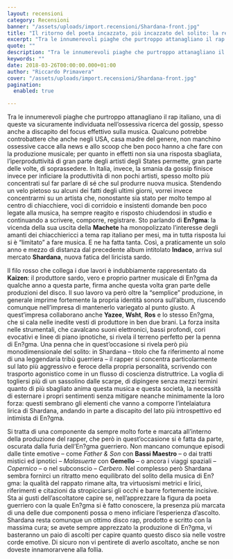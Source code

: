 ```yaml
---
layout: recensioni
category: Recensioni
banner: "/assets/uploads/import.recensioni/Shardana-front.jpg"
title: "Il ritorno del poeta incazzato, più incazzato del solito: la recensione di Shardana di En?gma"
excerpt: "Tra le innumerevoli piaghe che purtroppo attanagliano il rap italiano, una di queste va sicuramente individuata nell’ossessiva ricerca del gossip, spesso anche a discapito del focus effettivo sulla musica. Qualcuno potrebbe controbattere che anche negli USA, casa madre del genere, non manchino ossessive cacce alla news e allo scoop che ben poco hanno a che [&hellip"
quote: ""
description: "Tra le innumerevoli piaghe che purtroppo attanagliano il rap italiano, una di queste va sicuramente individuata nell’ossessiva ricerca del gossip, spesso anche a discapito del focus effettivo sulla musica. Qualcuno potrebbe controbattere che anche negli USA, casa madre del genere, non manchino ossessive cacce alla news e allo scoop che ben poco hanno a che [&hellip"
keywords: ""
date: 2018-03-26T00:00:00.000+01:00
author: "Riccardo Primavera"
cover: "/assets/uploads/import.recensioni/Shardana-front.jpg"
pagination:
  enabled: true

---
```


Tra le innumerevoli piaghe che purtroppo attanagliano il rap italiano, una di queste va sicuramente individuata nell’ossessiva ricerca del gossip, spesso anche a discapito del focus effettivo sulla musica. Qualcuno potrebbe controbattere che anche negli USA, casa madre del genere, non manchino ossessive cacce alla news e allo scoop che ben poco hanno a che fare con la produzione musicale; per quanto in effetti non sia una risposta sbagliata, l’iperproduttivitá di gran parte degli artisti degli States permette, gran parte delle volte, di soprassedere. In Italia, invece, la smania da gossip finisce invece per inficiare la produttività di non pochi artisti, spesso molto più concentrati sul far parlare di sé che sul produrre nuova musica. Stendendo un velo pietoso su alcuni dei fatti degli ultimi giorni, vorrei invece concentrarmi su un artista che, nonostante sia stato per molto tempo al centro di chiacchiere, voci di corridoio e insistenti domande ben poco legate alla musica, ha sempre reagito e risposto chiudendosi in studio e continuando a scrivere, comporre, registrare. Sto parlando di **En?gma**: la vicenda della sua uscita della **Machete** ha monopolizzato l’interesse degli amanti dei chiacchiericci a tema rap italiano per mesi, ma in tutta risposta lui si è “limitato” a fare musica. E ne ha fatta tanta. Così, a praticamente un solo anno e mezzo di distanza dal precedente album intitolato **Indaco**, arriva sul mercato **Shardana**, nuova fatica del liricista sardo.

Il filo rosso che collega i due lavori è indubbiamente rappresentato da **Kaizen**: il produttore sardo, vero e proprio partner musicale di En?gma da qualche anno a questa parte, firma anche questa volta gran parte delle produzioni del disco. Il suo lavoro va però oltre la “semplice” produzione, in generale imprime fortemente la propria identità sonora sull’album, riuscendo comunque nell’impresa di mantenerlo variegato al punto giusto. A quest’impresa collaborano anche **Yazee**, **Wsht**, **Ros** e lo stesso En?gma, che si cala nelle inedite vesti di produttore in ben due brani. La forza insita nelle strumentali, che cavalcano suoni elettronici, bassi profondi, cori evocativi e linee di piano ipnotiche, si rivela il terreno perfetto per la penna di En?gma. Una penna che in quest’occasione si rivela però più monodimensionale del solito: in Shardana – titolo che fa riferimento al nome di una leggendaria tribù guerriera – il rapper si concentra particolarmente sul lato più aggressivo e feroce della propria personalità, scrivendo con trasporto agonistico come in un flusso di coscienza distruttrice. La voglia di togliersi più di un sassolino dalle scarpe, di dipingere senza mezzi termini quanto di più sbagliato anima questa musica e questa società, la necessità di esternare i propri sentimenti senza mitigare neanche minimamente la loro forza: questi sembrano gli elementi che vanno a comporre l’intelaiatura lirica di Shardana, andando in parte a discapito del lato più introspettivo ed intimista di En?gma.

Si tratta di una componente da sempre molto forte e marcata all’interno della produzione del rapper, che però in quest’occasione si è fatta da parte, oscurata dalla furia dell’En?gma guerriero. Non mancano comunque episodi dalle tinte emotive – come _Father & Son_ con **Bassi Maestro** – o dai tratti mistici ed ipnotici – _Malasuerte_ con **Gemello** – o ancora i viaggi spaziali – _Copernico_ – o nel subconscio – _Cerbero_. Nel complesso però Shardana sembra fornirci un ritratto meno equilibrato del solito della musica di En?gma: la qualità del rappato rimane alta, tra virtuosismi metrici e lirici, riferimenti e citazioni da stropicciarsi gli occhi e barre fortemente incisive. Sta ai gusti dell’ascoltatore capire se, nell’apprezzare la figura da poeta guerriero con la quale En?gma si è fatto conoscere, la presenza più marcata di una delle due componenti possa o meno inficiare l’esperienza d’ascolto. Shardana resta comunque un ottimo disco rap, prodotto e scritto con la massima cura; se avete sempre apprezzato la produzione di En?gma, vi basteranno un paio di ascolti per capire quanto questo disco sia nelle vostre corde emotive. Di sicuro non vi pentirete di averlo ascoltato, anche se non doveste innamorarvene alla follia.